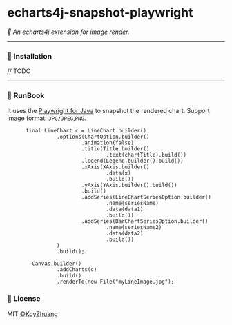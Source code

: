 # echarts4j-snapshot-playwright

*🍩 An echarts4j extension for image render.*

---

### 🔰 Installation

// TODO

---

### 📝 RunBook

It uses the [Playwright for Java](https://playwright.dev/java/) to snapshot the rendered chart.
Support image format: `JPG/JPEG`,`PNG`.

```
      final LineChart c = LineChart.builder()
                .options(ChartOption.builder()
                        .animation(false)
                        .title(Title.builder()
                                .text(chartTitle).build())
                        .legend(Legend.builder().build())
                        .xAxis(XAxis.builder()
                                .data(x)
                                .build())
                        .yAxis(YAxis.builder().build())
                        .build()
                        .addSeries(LineChartSeriesOption.builder()
                                .name(seriesName)
                                .data(data1)
                                .build())
                        .addSeries(BarChartSeriesOption.builder()
                                .name(seriesName2)
                                .data(data2)
                                .build())
                )
                .build();

        Canvas.builder()
                .addCharts(c)
                .build()
                .renderTo(new File("myLineImage.jpg");
```

### 📃 License

MIT [©KoyZhuang](https://github.com/Koooooo-7/echarts4j/blob/main/LICENSE)